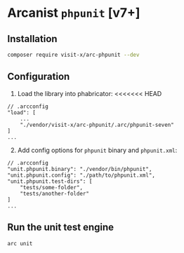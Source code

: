 Arcanist `phpunit` [v7+]
===============================

## Installation

```bash
composer require visit-x/arc-phpunit --dev
```

## Configuration

1. Load the library into phabricator:
<<<<<<< HEAD

```
// .arcconfig
"load": [
	...
	"./vendor/visit-x/arc-phpunit/.arc/phpunit-seven"
]
...
```

2. Add config options for `phpunit` binary and `phpunit.xml`:

```
// .arcconfig
"unit.phpunit.binary": "./vendor/bin/phpunit",
"unit.phpunit.config": "./path/to/phpunit.xml",
"unit.phpunit.test-dirs": [
	"tests/some-folder",
	"tests/another-folder"
]
...
```

## Run the unit test engine

```bash
arc unit
```
